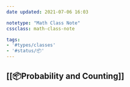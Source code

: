 ```yaml
---
date updated: 2021-07-06 16:03

notetype: "Math Class Note"
cssclass: math-class-note

tags: 
- '#types/classes'
- '#status/📦'
---
```


## [[📦Probability and Counting]]
